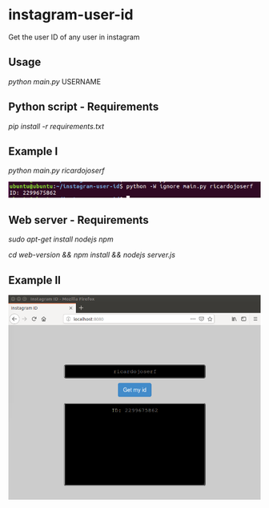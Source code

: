 # instagram-user-id
Get the user ID of any user in instagram


## Usage

*python main.py* USERNAME


## Python script - Requirements

*pip install -r requirements.txt*

## Example I

*python main.py ricardojoserf*

![Screenshot](img/1.png)


## Web server - Requirements

*sudo apt-get install nodejs npm*

*cd web-version && npm install && nodejs server.js*


## Example II


![Screenshot](img/2.png)
